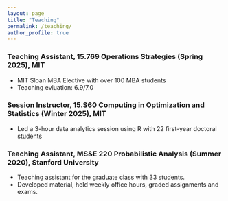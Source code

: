 ```yaml
---
layout: page
title: "Teaching"
permalink: /teaching/
author_profile: true
---
```

### Teaching Assistant, 15.769 Operations Strategies (Spring 2025), MIT
* MIT Sloan MBA Elective with over 100 MBA students
* Teaching evluation: 6.9/7.0

### Session Instructor, 15.S60 Computing in Optimization and Statistics (Winter 2025), MIT 
* Led a 3-hour data analytics session using R with 22 first-year doctoral students

### Teaching Assistant, MS&E 220 Probabilistic Analysis (Summer 2020), Stanford University
* Teaching assistant for the graduate class with 33 students.
* Developed material, held weekly office hours, graded assignments and exams.
